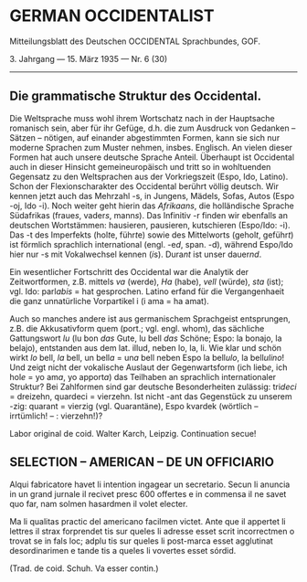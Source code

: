 # GERMAN OCCIDENTALIST

Mitteilungsblatt des Deutschen OCCIDENTAL Sprachbundes, GOF.

3\. Jahrgang — 15. März 1935 — Nr. 6 (30)

---

## Die grammatische Struktur des Occidental.

Die Weltsprache muss wohl ihrem Wortschatz nach in der Hauptsache romanisch sein, aber für ihr Gefüge, d.h. die zum Ausdruck von Gedanken – Sätzen – nötigen, auf einander abgestimmten Formen, kann sie sich nur moderne Sprachen zum Muster nehmen, insbes. Englisch. An vielen dieser Formen hat auch unsere deutsche Sprache Anteil. Überhaupt ist Occidental auch in dieser Hinsicht gemeineuropäisch und tritt so in wohltuenden Gegensatz zu den Weltsprachen aus der Vorkriegszeit (Espo, Ido, Latino). Schon der Flexionscharakter des Occidental berührt völlig deutsch. Wir kennen jetzt auch das Mehrzahl -s, in Jungens, Mädels, Sofas, Autos (Espo -oj, Ido -i). Noch weiter geht hierin das *Afrikaans*, die holländische Sprache Südafrikas (fraue*s*, vader*s*, mann*s*). Das Infinitiv -r finden wir ebenfalls an deutschen Wortstämmen: hausieren, pausieren, kutschieren (Espo/Ido: -i). Das -t des Imperfekts (hol*t*e, führ*t*e) sowie des Mittelworts (gehol*t*, geführ*t*) ist förmlich sprachlich international (engl. -e*d*, span. -d), während Espo/Ido hier nur -s mit Vokalwechsel kennen (*i*s). Dura*nt* ist unser dauer*nd*.

Ein wesentlicher Fortschritt des Occidental war die Analytik der Zeitwortformen, z.B. mittels *va* (werde), *Ha* (habe), *vell* (würde), *sta* (ist); vgl. Ido: parl*abis* = hat gesprochen. Latino erfand für die Vergangenhaeit die ganz unnatürliche Vorpartikel i (i ama = ha amat).

Auch so manches andere ist aus germanischem Sprachgeist entsprungen, z.B. die Akkusativform quem (port.; vgl. engl. whom), das sächliche Gattungswort *lu* (lu bon *das* Gute, lu bell *das* Schöne; Espo: la bonajo, la belajo), entstanden aus dem lat. illud, neben lo, la, li. Wie klar und schön wirkt *lo* bell, *la* bell, un bell*a* = un*a* bell neben Espo la bell*ulo*, la bell*ulino*! Und zeigt nicht der vokalische Auslaut der Gegenwartsform (ich lieb*e*, ich hol*e* = yo am*a*, yo apport*a*) das Teilhaben an sprachlich internationaler Struktur? Bei Zahlformen sind gar deutsche Besonderheiten zulässig: tri*deci* = dreizehn, quardeci = vierzehn. Ist nicht -ant das Gegenstück zu unserem -zig: quarant = vierzig (vgl. Quarantäne), Espo kvardek (wörtlich – irrtümlich! – : vierzehn!)?

Labor original de coid. Walter Karch, Leipzig. Continuation secue!

## SELECTION – AMERICAN – DE UN OFFICIARIO

Alqui fabricatore havet li intention ingagear un secretario. Secun li anuncia in un grand jurnale il recivet presc 600 offertes e in commensa il ne savet quo far, nam solmen hasardmen il volet electer.

Ma li qualitas practic del americano facilmen victet. Ante que il appertet li lettres il strax forprendet tis sur queles li adresse esset scrit incorrectmen o trovat se in fals loc; adplu tis sur queles li post-marca esset agglutinat desordinarimen e tande tis a queles li vovertes esset sórdid.

(Trad. de coid. Schuh. Va esser contin.)

